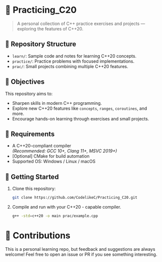 # 🧠 Practicing_C20

> A personal collection of C++ practice exercises and projects — exploring the features of C++20.

## 📂 Repository Structure

- `learn/`: Sample code and notes for learning C++20 concepts.
- `practice/`: Practice problems with focused implementations.
- `prac/`: Small projects combining multiple C++20 features.

## 🎯 Objectives

This repository aims to:

- Sharpen skills in modern C++ programming.
- Explore new C++20 features like `concepts`, `ranges`, `coroutines`, and more.
- Encourage hands-on learning through exercises and small projects.

## 🧰 Requirements

- A C++20-compliant compiler  
  _(Recommended: GCC 10+, Clang 11+, MSVC 2019+)_
- [Optional] CMake for build automation
- Supported OS: Windows / Linux / macOS

## 🚀 Getting Started

1. Clone this repository:
   ```bash
   git clone https://github.com/CodelikeC/Practicing_C20.git
   ```
2. Compile and run with your C++20 - capable compiler.
   ```bash
   g++ -std=c++20 -o main prac/example.cpp
   ```

# 🤝 Contributions
This is a personal learning repo, but feedback and suggestions are always welcome! Feel free to open an issue or PR if you see something interesting.
